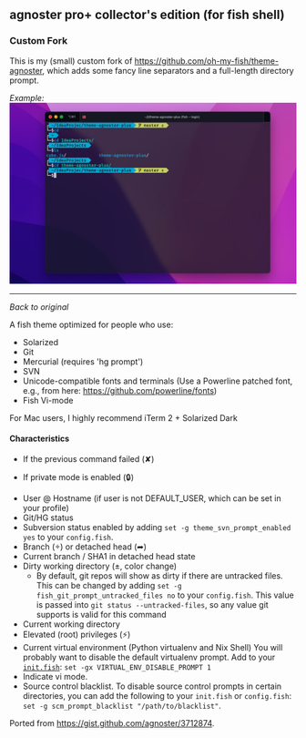 ## agnoster pro+ collector's edition (for fish shell)

### Custom Fork

This is my (small) custom fork of https://github.com/oh-my-fish/theme-agnoster, which adds some fancy line separators and a full-length directory prompt.

_Example:_ 
![agnoster theme](themeScreenshot.jpg)

___ 
_Back to original_

A fish theme optimized for people who use:

* Solarized
* Git
* Mercurial (requires 'hg prompt')
* SVN
* Unicode-compatible fonts and terminals (Use a Powerline patched font, e.g., from here: https://github.com/powerline/fonts)
* Fish Vi-mode

For Mac users, I highly recommend iTerm 2 + Solarized Dark

#### Characteristics

* If the previous command failed (✘)
- If private mode is enabled (🔒)
* User @ Hostname (if user is not DEFAULT_USER, which can be set in your profile)
* Git/HG status
* Subversion status enabled by adding `set -g theme_svn_prompt_enabled yes` to your `config.fish`.
* Branch () or detached head (➦)
* Current branch / SHA1 in detached head state
* Dirty working directory (±, color change)
  * By default, git repos will show as dirty if there are untracked files. This can be changed by adding `set -g fish_git_prompt_untracked_files no` to your `config.fish`. This value is passed into `git status --untracked-files`, so any value git supports is valid for this command
* Current working directory
* Elevated (root) privileges (⚡)
* Current virtual environment (Python virtualenv and Nix Shell)
You will probably want to disable the default virtualenv prompt. Add to your [`init.fish`](https://github.com/oh-my-fish/oh-my-fish#dotfiles):
`set -gx VIRTUAL_ENV_DISABLE_PROMPT 1`
* Indicate vi mode.
* Source control blacklist. To disable source control prompts in certain directories, you can add the following to your `init.fish` or `config.fish`: `set -g scm_prompt_blacklist "/path/to/blacklist"`.

Ported from https://gist.github.com/agnoster/3712874.
